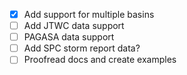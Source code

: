 - [x] Add support for multiple basins
- [ ] Add JTWC data support
- [ ] PAGASA data support
- [ ] Add SPC storm report data?
- [ ] Proofread docs and create examples
